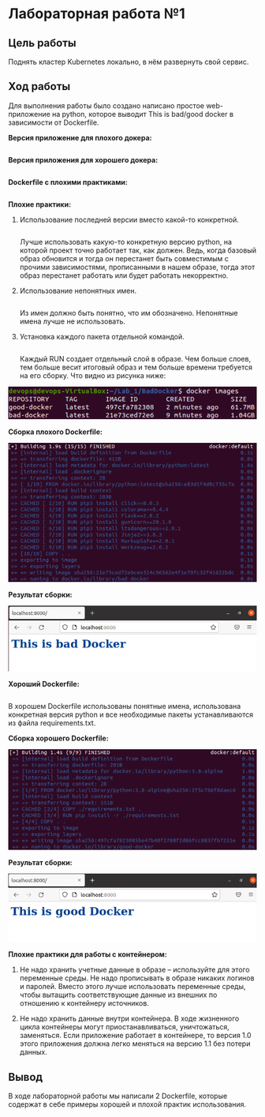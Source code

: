 # Лабораторная работа №1

## Цель работы

Поднять кластер Kubernetes локально, в нём развернуть свой сервис.

## Ход работы

Для выполнения работы было создано написано простое web-приложение на python, которое выводит This is bad/good docker в зависимости от Dockerfile.

**Версия приложение для плохого докера:**
```
```
**Версия приложения для хорошего докера:**
```
```
**Dockerfile с плохими практиками:**
```
```
**Плохие практики:**

1) Использование последней версии вместо какой-то конкретной.
   ```
   ```
	Лучше использовать какую-то конкретную версию python, на которой проект точно работает так, как должен. Ведь, когда базовый образ обновится и тогда он перестанет быть совместимым с прочими зависимостями, прописанными в нашем образе, тогда этот образ перестанет работать или будет работать некорректно.

2) Использование непонятных имен.
   ```
   ```
	Из имен должно быть понятно, что им обозначено. Непонятные имена лучше не использовать.

3) Установка каждого пакета отдельной командой.
   ```
   ```
	Каждый RUN создает отдельный слой в образе. Чем больше слоев, тем больше весит итоговый образ и тем больше времени требуется на его сборку. Что видно из рисунка ниже:
<p align="center">
    <img src="./Lab_1/images/img-1.png">
</p>

**Сборка плохого Dockerfile:**
<p align="center">
    <img src="./Lab_1/images/img-2.png">
</p>

**Результат сборки:**
<p align="center">
    <img src="./images/img-3.png">
</p>

**Хороший Dockerfile:**
```
```
В хорошем Dockerfile использованы понятные имена, использована конкретная версия python и все необходимые пакеты устанавливаются из файла requirements.txt.

**Сборка хорошего Dockerfile:**
<p align="center">
    <img src="./Lab_1/images/img-4.png">
</p>

**Результат сборки:**
<p align="center">
    <img src="./Lab_1/images/img-5.png">
</p>

**Плохие практики для работы с контейнером:**

1) Не надо хранить учетные данные в образе – используйте для этого переменные среды. 
  Не надо прописывать в образе никаких логинов и паролей. Вместо этого лучше использовать переменные среды, чтобы вытащить соответствующие данные из внешних по отношению к контейнеру источников.

2) Не надо хранить данные внутри контейнера. 
  В ходе жизненного цикла контейнеры могут приостанавливаться, уничтожаться, заменяться. Если приложение работает в контейнере, то версия 1.0 этого приложения должна легко меняться на версию 1.1 без потери данных.

## Вывод

В ходе лабораторной работы мы написали 2 Dockerfile, которые содержат в себе примеры хорошей и плохой практик использования.
